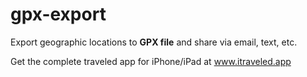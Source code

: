 # gpx-export
Export geographic locations to **GPX file** and share via email, text, etc.

Get the complete traveled app for iPhone/iPad at www.itraveled.app
